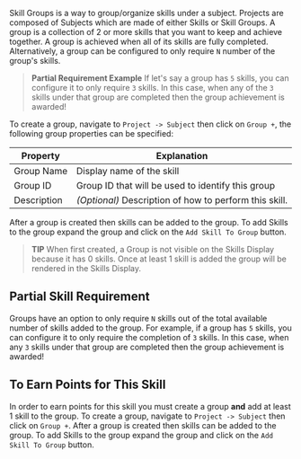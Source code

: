 Skill Groups is a way to group/organize skills under a subject. Projects are composed of Subjects which are made of either Skills or Skill Groups. A group is a collection of 2 or more skills that you want to keep and achieve together. A group is achieved when all of its skills are fully completed. Alternatively, a group can be configured to only require `N` number of the group's skills.

> **Partial Requirement Example**
> If let's say a group has `5` skills, you can configure it to only require `3` skills. In this case, when any of the `3` skills under that group are completed then the group achievement is awarded!

To create a group, navigate to `Project -> Subject` then click on `Group +`, the following group properties can be specified:

| Property | Explanation |
| -------- | ----------- |
| Group Name | Display name of the skill |
| Group ID | Group ID that will be used to identify this group |
| Description | *(Optional)* Description of how to perform this skill. |

After a group is created then skills can be added to the group. To add Skills to the group expand the group and click on the `Add Skill To Group` button.

> **TIP**
> When first created, a Group is not visible on the Skills Display because it has 0 skills. Once at least 1 skill is added the group will be rendered in the Skills Display.

## Partial Skill Requirement

Groups have an option to only require `N` skills out of the total available number of skills added to the group. For example, if a group has `5` skills, you can configure it to only require the completion of `3` skills. In this case, when any `3` skills under that group are completed then the group achievement is awarded!

## To Earn Points for This Skill

In order to earn points for this skill you must create a group **and** add at least 1 skill to the group. To create a group, navigate to `Project -> Subject` then click on `Group +`. After a group is created then skills can be added to the group. To add Skills to the group expand the group and click on the `Add Skill To Group` button.